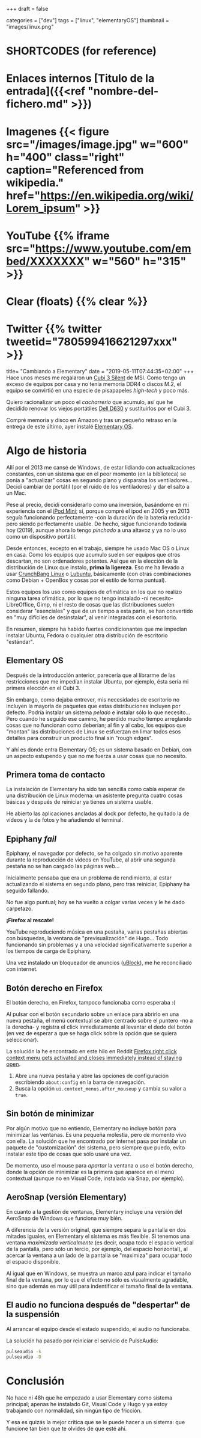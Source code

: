 +++
draft = false

categories = ["dev"]
tags = ["linux", "elementaryOS"]
thumbnail = "images/linux.png"

# SHORTCODES (for reference)

# Enlaces internos [Titulo de la entrada]({{<ref "nombre-del-fichero.md" >}})

# Imagenes {{< figure src="/images/image.jpg" w="600" h="400" class="right" caption="Referenced from wikipedia." href="https://en.wikipedia.org/wiki/Lorem_ipsum" >}}
# YouTube {{% iframe src="https://www.youtube.com/embed/XXXXXXX" w="560" h="315" >}}
# Clear (floats) {{% clear %}}
# Twitter {{% twitter tweetid="780599416621297xxx" >}}

title=  "Cambiando a Elementary"
date = "2019-05-11T07:44:35+02:00"
+++
Hace unos meses me regalaron un [Cubi 3 Silent](https://es.msi.com/Desktop/Cubi-3-Silent-7m/Overview) de MSI. Como tengo un exceso de equipos por casa y no tenía memoria DDR4 o discos M.2, el equipo se convirtió en una especie de pisapapeles _high-tech_ y poco más.

Quiero racionalizar un poco el _cacharrerío_ que acumulo, así que he decidido renovar los viejos portátiles [Dell D630](https://www.dell.com/support/home/us/en/04/product-support/product/latitude-d630/drivers) y sustituirlos por el Cubi 3.
<!--more-->

Compré memoria y disco en Amazon y tras un pequeño retraso en la entrega de este último, ayer instalé [Elementary OS](https://elementary.io/es/).

# Algo de historia

Allí por el 2013 me cansé de Windows, de estar lidiando con actualizaciones constantes, con un sistema que en el peor momento (en la biblioteca) se ponía a "actualizar" cosas en segundo plano y disparaba los ventiladores... Decidí cambiar de portátil (por el ruido de los ventiladores) y dar el salto a un Mac.

Pese al precio, decidí considerarlo como una inversión, basándome en mi experiencia con el [iPod Mini](https://es.wikipedia.org/wiki/IPod_mini); sí, porque compré el ipod en 2005 y en 2013 seguía funcionando perfectamente -con la duración de la batería reducida- pero siendo perfectamente usable. De hecho, sigue funcionando todavía hoy (2019), aunque ahora lo tengo _pinchado_ a una altavoz y ya no lo uso como un dispositivo portátil.

Desde entonces, excepto en el trabajo, siempre he usado Mac OS o Linux en casa. Como los equipos que acumulo suelen ser equipos que otros descartan, no son ordenadores potentes. Así que en la elección de la distribución de Linux que instalo, **prima la ligereza**. Eso me ha llevado a usar [CrunchBang Linux](https://www.bunsenlabs.org/) o [Lubuntu](https://lubuntu.net/), básicamente (con otras combinaciones como Debian +  OpenBox y cosas por el estilo de forma puntual).

Estos equipos los uso como equipos de ofimática en los que no realizo ninguna tarea ofimática, por lo que no tengo instalado -ni necesito- LibreOffice, Gimp, ni el resto de cosas que las distribuciones suelen considerar "esenciales" y que de un tiempo a esta parte, se han convertido en "muy difíciles de desinstalar", al venir integradas con el escritorio.

En resumen, siempre ha habido fuertes condicionantes que me impedían instalar Ubuntu, Fedora o cualquier otra distribución de escritorio "estándar".

## Elementary OS

Después de la introducción anterior, parecería que al librarme de las restricciones que me impedían instalar Ubuntu, por ejemplo, ésta sería mi primera elección en el Cubi 3.

Sin embargo, como dejaba entrever, mis necesidades de escritorio no incluyen la mayoría de paquetes que estas distribuciones incluyen por defecto.
Podría instalar un sistema _pelado_ e instalar sólo lo que necesito...
Pero cuando he seguido ese camino, he perdido mucho tiempo arreglando cosas que no funcionan como deberían; al fin y al cabo, los equipos que "montan" las distribuciones de Linux se esfuerzan en limar todos esos detalles para construir un producto final sin "rough edges".

Y ahí es donde entra Elementary OS; es un sistema basado en Debian, con un aspecto estupendo y que no me fuerza a usar cosas que no necesito.

## Primera toma de contacto

La instalación de Elementary ha sido tan sencilla como cabía esperar de una distribución de Linux moderna: un asistente pregunta cuatro cosas básicas y después de reiniciar ya tienes un sistema usable.

He abierto las aplicaciones ancladas al dock por defecto, he quitado la de vídeos y la de fotos y he añadiendo el terminal.

## Epiphany _fail_

Epiphany, el navegador por defecto, se ha colgado sin motivo aparente durante la reproducción de vídeos en YouTube, al abrir una segunda pestaña no se han cargado las páginas web...

Inicialmente pensaba que era un problema de rendimiento, al estar actualizando el sistema en segundo plano, pero tras reiniciar, Epiphany ha seguido fallando.

No fue algo puntual; hoy se ha vuelto a colgar varias veces y le he dado carpetazo.

**¡Firefox al rescate!**

YouTube reproduciendo música en una pestaña, varias pestañas abiertas con búsquedas, la ventana de "previsualización" de Hugo... Todo funcionando sin problemas y a una velocidad significativamente superior a los tiempos de carga de Epiphany.

Una vez instalado un bloqueador de anuncios ([uBlock](https://addons.mozilla.org/es/firefox/addon/ublock/)), me he reconciliado con internet.

## Botón derecho en Firefox

El botón derecho, en Firefox, tampoco funcionaba como esperaba :(

Al pulsar con el botón secundario sobre un enlace para abrirlo en una nueva pestaña, el menú contextual se abre centrado sobre el puntero -no a la derecha- y registra el click inmediatamente al levantar el dedo del botón (en vez de esperar a que se haga click sobre la opción que se quiera seleccionar).

La solución la he encontrado en este hilo en Reddit [Firefox right click context menu gets activated and closes immediately instead of staying open](https://www.reddit.com/r/elementaryos/comments/9ucdxd/firefox_right_click_context_menu_gets_activated/).

1. Abre una nueva pestaña y abre las opciones de configuración escribiendo `about:config` en la barra de navegación.
1. Busca la opción `ui.context_menus.after_mouseup` y cambia su valor a `true`.

## Sin botón de minimizar

Por algún motivo que no entiendo, Elementary no incluye botón para minimizar las ventanas. Es una pequeña molestia, pero de momento vivo con ella. La solución que he encontrado por internet pasa por instalar un paquete de "customización" del sistema, pero siempre que puedo, evito instalar este tipo de cosas que sólo usaré una vez.

De momento, uso el mouse para _apartar_ la ventana o uso el botón derecho, donde la opción de minimizar es la primera que aparece en el menú contextual (aunque no en Visual Code, instalada vía Snap, por ejemplo).


## AeroSnap (versión Elementary)

En cuanto a la gestión de ventanas, Elementary incluye una versión del AeroSnap de Windows que funciona muy bién.

A diferencia de la versión original, que siempre separa la pantalla en dos mitades iguales, en Elementary el sistema es más flexible. Si tenemos una ventana _maximizada verticalmente_ (es decir, ocupa todo el espacio vertical de la pantalla, pero sólo un tercio, por ejemplo, del espacio horizontal), al acercar la ventana a un lado de la pantalla se "maximiza" para ocupar todo el espacio disponible.

Al igual que en Windows, se muestra un marco azul para indicar el tamaño final de la ventana, por lo que el efecto no sólo es visualmente agradable, sino que además es muy útil para indentificar el tamaño final de la ventana.

## El audio no funciona después de "despertar" de la suspensión

Al arrancar el equipo desde el estado suspendido, el audio no funcionaba.

La solución ha pasado por reiniciar el servicio de PulseAudio:

```bash
pulseaudio -k
pulseaudio -D
```

# Conclusión

No hace ni 48h que he empezado a usar Elementary como sistema principal; apenas he instalado Git, Visual Code y Hugo y ya estoy trabajando con normalidad, sin ningún tipo de fricción.

Y esa es quizás la mejor crítica que se le puede hacer a un sistema: que funcione tan bien que te olvides de que esté ahí.
